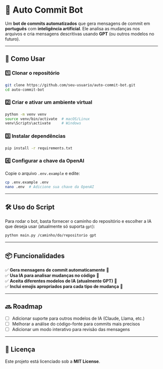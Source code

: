 # 🤖 Auto Commit Bot

Um **bot de commits automatizados** que gera mensagens de commit em **português** com **inteligência artificial**. Ele analisa as mudanças nos arquivos e cria mensagens descritivas usando **GPT** (ou outros modelos no futuro).

---

## 🚀 Como Usar

### 1️⃣ Clonar o repositório
```bash
git clone https://github.com/seu-usuario/auto-commit-bot.git
cd auto-commit-bot
```

### 2️⃣ Criar e ativar um ambiente virtual
```bash
python -m venv venv
source venv/bin/activate  # macOS/Linux
venv\Scripts\activate     # Windows
```

### 3️⃣ Instalar dependências
```bash
pip install -r requirements.txt
```

### 4️⃣ Configurar a chave da OpenAI
Copie o arquivo `.env.example` e edite:
```bash
cp .env.example .env
nano .env  # Adicione sua chave da OpenAI
```

---

## 🛠 Uso do Script

Para rodar o bot, basta fornecer o caminho do repositório e escolher a IA que deseja usar (atualmente só suporta `gpt`):

```bash
python main.py /caminho/do/repositorio gpt
```
---

## 📦 Funcionalidades
✅ **Gera mensagens de commit automaticamente** 📝  
✅ **Usa IA para analisar mudanças no código** 🤖  
✅ **Aceita diferentes modelos de IA (atualmente GPT)** 🔄  
✅ **Inclui emojis apropriados para cada tipo de mudança** 🚀  

---

## 🔜 Roadmap
- [ ] Adicionar suporte para outros modelos de IA (Claude, Llama, etc.)
- [ ] Melhorar a análise do código-fonte para commits mais precisos
- [ ] Adicionar um modo interativo para revisão das mensagens

---

## 📜 Licença
Este projeto está licenciado sob a **MIT License**.